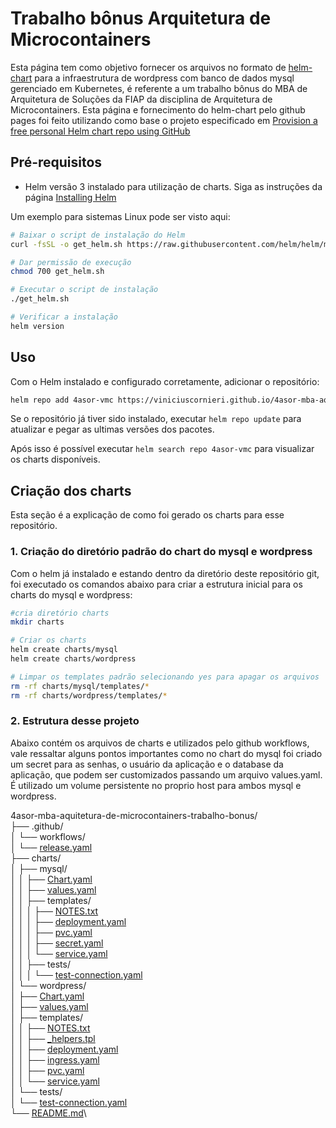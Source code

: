# Trabalho bônus Arquitetura de Microcontainers

Esta página tem como objetivo fornecer os arquivos no formato de [helm-chart](https://helm.sh/) para a infraestrutura de wordpress com banco de dados mysql gerenciado em Kubernetes, é referente a um trabalho bônus do MBA de Arquitetura de Soluções da FIAP da disciplina de Arquitetura de Microcontainers. Esta página e fornecimento do helm-chart pelo github pages foi feito utilizando como base o projeto especificado em [Provision a free personal Helm chart repo using GitHub](https://medium.com/@gerkElznik/provision-a-free-personal-helm-chart-repo-using-github-583b668d9ba4)

## Pré-requisitos

* Helm versão 3 instalado para utilização de charts. Siga as instruções da página [Installing Helm](https://helm.sh/docs/intro/install/)

Um exemplo para sistemas Linux pode ser visto aqui:

```bash
# Baixar o script de instalação do Helm
curl -fsSL -o get_helm.sh https://raw.githubusercontent.com/helm/helm/main/scripts/get-helm-3

# Dar permissão de execução
chmod 700 get_helm.sh

# Executar o script de instalação
./get_helm.sh

# Verificar a instalação
helm version
```

## Uso

Com o Helm instalado e configurado corretamente, adicionar o repositório:

```bash
helm repo add 4asor-vmc https://viniciuscornieri.github.io/4asor-mba-aquitetura-de-microcontainers-trabalho-bonus/
```

Se o repositório já tiver sido instalado, executar `helm repo update` para atualizar e pegar as ultimas versões dos pacotes.

Após isso é possível executar `helm search repo 4asor-vmc` para visualizar os charts disponíveis.

## Criação dos charts

Esta seção é a explicação de como foi gerado os charts para esse repositório.


### 1. Criação do diretório padrão do chart do mysql e wordpress
Com o helm já instalado e estando dentro da diretório deste repositório git, foi executado os comandos abaixo para criar a estrutura inicial para os charts do mysql e wordpress:

```bash
#cria diretório charts
mkdir charts

# Criar os charts
helm create charts/mysql
helm create charts/wordpress

# Limpar os templates padrão selecionando yes para apagar os arquivos
rm -rf charts/mysql/templates/*
rm -rf charts/wordpress/templates/*
```

### 2. Estrutura desse projeto

Abaixo contém os arquivos de charts e utilizados pelo github workflows, vale ressaltar alguns pontos importantes como
no chart do mysql foi criado um secret para  as senhas, o usuário da aplicação e o database da aplicação, que podem ser customizados passando um arquivo values.yaml. É utilizado um volume persistente no proprio host para ambos mysql e wordpress.


4asor-mba-aquitetura-de-microcontainers-trabalho-bonus/\
├── .github/\
│   └── workflows/\
│       └── [release.yaml](.github/workflows/release.yaml)\
├── charts/\
│   ├── mysql/\
│   │   ├── [Chart.yaml](charts/mysql/Chart.yaml)\
│   │   ├── [values.yaml](charts/mysql/values.yaml) \
│   │   ├── templates/\
│   │   │   ├── [NOTES.txt](charts/mysql/templates/NOTES.txt) \
│   │   │   ├── [deployment.yaml](charts/mysql/templates/deployment.yaml)\
│   │   │   ├── [pvc.yaml](charts/mysql/templates/pvc.yaml)\
│   │   │   ├── [secret.yaml](charts/mysql/templates/secret.yaml)\
│   │   │   └── [service.yaml](charts/mysql/templates/service.yaml)\
│   │   ├── tests/\
│   │   │   └── [test-connection.yaml](charts/mysql/templates/tests/test-connection.yaml)\
│   └── wordpress/\
│       ├── [Chart.yaml](charts/wordpress/Chart.yaml)\
│       ├── [values.yaml](charts/wordpress/values.yaml)\
│       ├── templates/\
│       │   ├── [NOTES.txt](charts/wordpress/templates/NOTES.txt)\
│       │   ├── [_helpers.tpl](charts/wordpress/templates/_helpers.tpl)\
│       │   ├── [deployment.yaml](charts/wordpress/templates/deployment.yaml)\
│       │   ├── [ingress.yaml](charts/wordpress/templates/ingress.yaml)\
│       │   ├── [pvc.yaml](charts/wordpress/templates/pvc.yaml)\
│       │   └── [service.yaml](charts/wordpress/templates/service.yaml)\
│       └── tests/\
│           └── [test-connection.yaml](charts/wordpress/templates/tests/test-connection.yaml)\
└── [README.md](README.md)\
